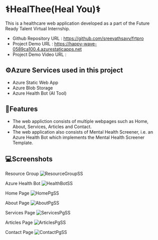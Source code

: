 # ⚕️HealThee(Heal You)⚕️
This is a healthcare web application developed as a part of the Future Ready Talent Virtual Internship.

* Github Repository URL : https://github.com/sreevathsavv/frtpro 
* Project Demo URL : https://happy-wave-0589ca100.4.azurestaticapps.net 
* Project Demo Video URL : 
## ⚙️Azure Services used in this project

- Azure Static Web App
- Azure Blob Storage
- Azure Health Bot (AI Tool)

## 📝Features
- The web appliction consists of multiple webpages such as Home, About, Services, Articles and Contact.
- The web application also consists of Mental Health Screener, i.e. an Azure Health Bot which implements the Mental Health Screener Template.

## 💻Screenshots

Resource Group
![ResourceGroupSS](https://github.com/sreevathsavv/frtpro/assets/119954880/f4a6d272-c70f-4772-8992-5bad38d14fcf)

Azure Health Bot
![HealthBotSS](https://github.com/sreevathsavv/frtpro/assets/119954880/52cb5a4a-4f00-4fde-bdb8-b695014ff2bc)


Home Page
![HomePgSS](https://github.com/sreevathsavv/frtpro/assets/119954880/462a6151-8972-4d33-a85f-dc9b39366e31)

About Page
![AboutPgSS](https://github.com/sreevathsavv/frtpro/assets/119954880/9cf3d1ce-4197-4c0a-b044-4be8a785cc29)

Services Page
![ServicesPgSS](https://github.com/sreevathsavv/frtpro/assets/119954880/fb6395ea-d757-4abb-a52a-a745953a4e90)

Articles Page
![ArticlesPgSS](https://github.com/sreevathsavv/frtpro/assets/119954880/0ab6a60c-57bd-4b4e-89f2-6003515c72cd)

Contact Page
![ContactPgSS](https://github.com/sreevathsavv/frtpro/assets/119954880/999c338f-2536-4e58-9c22-6ab6367364d4)








